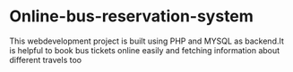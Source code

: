 # Online-bus-reservation-system
This webdevelopment project is built using PHP and MYSQL as backend.It is helpful to book bus tickets online easily and fetching information about different travels too

